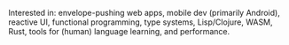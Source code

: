 Interested in: envelope-pushing web apps, mobile dev (primarily Android), reactive UI, functional programming, type systems, Lisp/Clojure, WASM, Rust, tools for (human) language learning, and performance.
